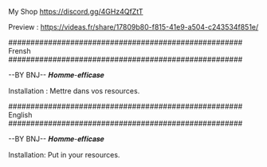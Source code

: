 My Shop https://discord.gg/4GHz4QfZtT

Preview : https://videas.fr/share/17809b80-f815-41e9-a504-c243534f851e/

##################################################### Frensh #####################################################

--BY BNJ-- 𝑯𝒐𝒎𝒎𝒆-𝒆𝒇𝒇𝒊𝒄𝒂𝒔𝒆

Installation : Mettre dans vos resources.

##################################################### English #####################################################

--BY BNJ-- 𝑯𝒐𝒎𝒎𝒆-𝒆𝒇𝒇𝒊𝒄𝒂𝒔𝒆

Installation: Put in your resources.
